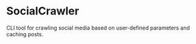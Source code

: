 # SocialCrawler
CLI tool for crawling social media based on user-defined parameters and caching posts.
